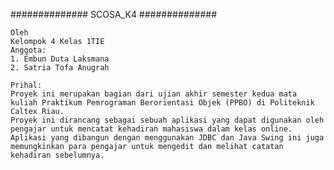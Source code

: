 ##############
   SCOSA_K4
##############

    Oleh
    Kelompok 4 Kelas 1TIE
    Anggota:
    1. Embun Duta Laksmana
    2. Satria Tofa Anugrah
    
    Prihal:
    Proyek ini merupakan bagian dari ujian akhir semester kedua mata kuliah Praktikum Pemrograman Berorientasi Objek (PPBO) di Politeknik Caltex Riau.  
    Proyek ini dirancang sebagai sebuah aplikasi yang dapat digunakan oleh pengajar untuk mencatat kehadiran mahasiswa dalam kelas online.
    Aplikasi yang dibangun dengan menggunakan JDBC dan Java Swing ini juga memungkinkan para pengajar untuk mengedit dan melihat catatan kehadiran sebelumnya.
